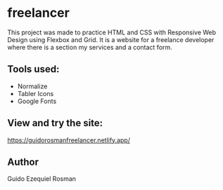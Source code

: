 # freelancer
This project was made to practice HTML and CSS with Responsive Web Design using Flexbox and Grid. It is a website for a freelance developer where there is a section my services and a contact form.

## Tools used:
- Normalize
- Tabler Icons
- Google Fonts

## View and try the site:
https://guidorosmanfreelancer.netlify.app/

## Author
Guido Ezequiel Rosman
